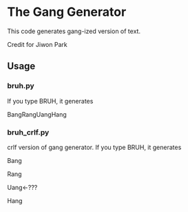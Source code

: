 # The Gang Generator

This code generates gang-ized version of text.

Credit for Jiwon Park

## Usage

### bruh.py

If you type BRUH, it generates

BangRangUangHang

### bruh_crlf.py

crlf version of gang generator. If you type BRUH, it generates

Bang

Rang

Uang<-???

Hang
